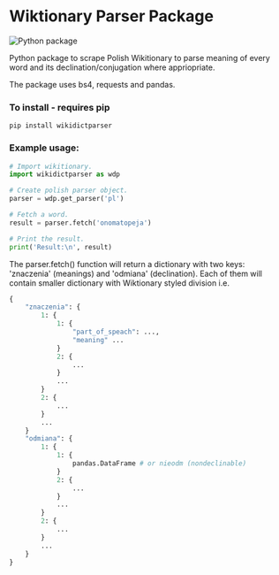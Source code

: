 # Wiktionary Parser Package

![Python package](https://github.com/ls2716/wikidictparser_package/workflows/Python%20package/badge.svg?branch=master)


Python package to scrape Polish Wikitionary to parse meaning of every word and its declination/conjugation where appriopriate.

The package uses bs4, requests and pandas.

### To install - requires pip

```
pip install wikidictparser
```

### Example usage:

```python
# Import wikitionary.
import wikidictparser as wdp

# Create polish parser object.
parser = wdp.get_parser('pl')

# Fetch a word.
result = parser.fetch('onomatopeja')

# Print the result.
print('Result:\n', result)
```

The parser.fetch() function will return a dictionary with two keys: 'znaczenia' (meanings) and 'odmiana' (declination).
Each of them will contain smaller dictionary with Wiktionary styled division i.e.

```python
{
    "znaczenia": {
        1: {
            1: {
                "part_of_speach": ...,
                "meaning" ...
            }
            2: {
                ...
            }
            ...
        }
        2: {
            ...
        }
        ...
    }
    "odmiana": {
        1: {
            1: {
                pandas.DataFrame # or nieodm (nondeclinable)
            }
            2: {
                ...
            }
            ...
        }
        2: {
            ...
        }
        ...
    }
}
```